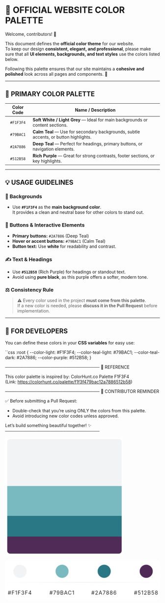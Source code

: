 # 🎨 **OFFICIAL WEBSITE COLOR PALETTE**

Welcome, contributors! 👋  

This document defines the **official color theme** for our website.  
To keep our design **consistent, elegant, and professional**, please make sure that all **UI elements, backgrounds, and text styles** use the colors listed below.

Following this palette ensures that our site maintains a **cohesive and polished** look across all pages and components. 💫  

---

## 🌈 **PRIMARY COLOR PALETTE**

| **Color Code** | **Name / Description** |
|:---------------:|------------------------|
| `#F1F3F4` | **Soft White / Light Grey** — Ideal for main backgrounds or content sections. |
| `#79BAC1` | **Calm Teal** — Use for secondary backgrounds, subtle accents, or button highlights. |
| `#2A7886` | **Deep Teal** — Perfect for headings, primary buttons, or navigation elements. |
| `#512B58` | **Rich Purple** — Great for strong contrasts, footer sections, or key highlights. |

---

## 💡 **USAGE GUIDELINES**

### 🎨 **Backgrounds**
- Use **`#F1F3F4`** as the **main background color**.  
  It provides a clean and neutral base for other colors to stand out.

### 🔘 **Buttons & Interactive Elements**
- **Primary buttons:** `#2A7886` (Deep Teal)  
- **Hover or accent buttons:** `#79BAC1` (Calm Teal)  
- **Button text:** Use **white** for readability and contrast.

### ✍️ **Text & Headings**
- Use **`#512B58`** (Rich Purple) for headings or standout text.  
- Avoid using **pure black**, as this purple offers a softer, modern tone.

### ⚖️ **Consistency Rule**
> ⚠️ Every color used in the project **must come from this palette**.  
> If a new color is needed, please **discuss it in the Pull Request** before implementation.

---

## 🧩 **FOR DEVELOPERS**

You can define these colors in your **CSS variables** for easy use:

``css
:root {
  --color-light: #F1F3F4;
  --color-teal-light: #79BAC1;
  --color-teal-dark: #2A7886;
  --color-purple: #512B58;
}

───────────────────────────────
📘 REFERENCE

This color palette is inspired by:
ColorHunt.co Palette F1F3F4  
(Link: https://colorhunt.co/palette/f1f3f479bac12a7886512b58)

───────────────────────────────
🤝 CONTRIBUTOR REMINDER

✅ Before submitting a Pull Request:
   - Double-check that you’re using ONLY the colors from this palette.
   - Avoid introducing new color codes unless approved.

Let’s build something beautiful together! ✨
───────────────────────────────



![image alt](https://github.com/Fluxxiondev/Fluxxtoberfest-2k26/blob/b096219e4abe594273bcea8d4b33b4db90287fa6/color-pallete-1.png)



![image alt](https://github.com/Fluxxiondev/Fluxxtoberfest-2k26/blob/3f2495e6c4a78650b4ce6888069e45acca00f585/color-pallete-1.1.png)


